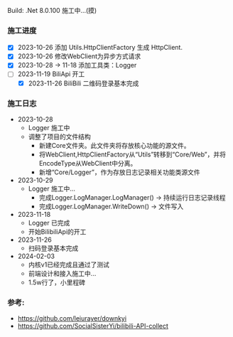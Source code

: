 Build: .Net 8.0.100
施工中...(摸)

### 施工进度
- [x] 2023-10-26 添加 Utils.HttpClientFactory 生成 HttpClient.
- [x] 2023-10-26 修改WebClient为异步方式请求
- [x] 2023-10-28 -> 11-18 添加工具类：Logger
- [ ] 2023-11-19 BiliApi 开工
  - [x] 2023-11-26 BiliBili 二维码登录基本完成

### 施工日志
- 2023-10-28
  - Logger 施工中
  - 调整了项目的文件结构
    - 新建Core文件夹。此文件夹将存放核心功能的源文件。
    - 将WebClient,HttpClientFactory从“Utils”转移到“Core/Web”，并将EncodeType从WebClient中分离。
    - 新增“Core/Logger”，作为存放日志记录相关功能类源文件
- 2023-10-29
  - Logger 施工中...
    - 完成Logger.LogManager.LogManager() -> 持续运行日志记录线程
    - 完成Logger.LogManager.WriteDown() -> 文件写入
- 2023-11-18
  - Logger 已完成
  - 开始BilibiliApi的开工
- 2023-11-26
  - 扫码登录基本完成
- 2024-02-03
  - 内核v1已经完成且通过了测试
  - 前端设计和接入施工中...
  - 1.5w行了，小里程碑

### 参考: 
- https://github.com/leiurayer/downkyi
- https://github.com/SocialSisterYi/bilibili-API-collect
